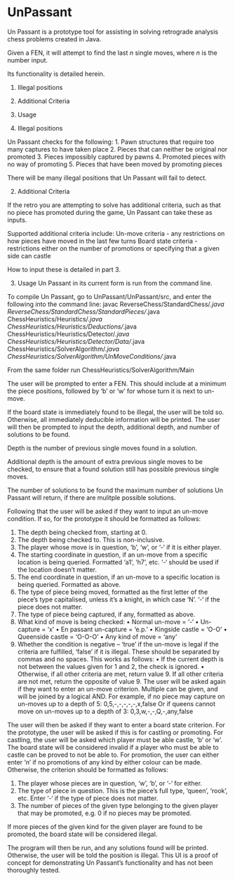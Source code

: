 # UnPassant

Un Passant is a prototype tool for assisting in solving retrograde analysis chess problems created in Java.

Given a FEN, it will attempt to find the last _n_ single moves, where _n_ is the number input.

Its functionality is detailed herein.

1. Illegal positions
2. Additional Criteria
3. Usage



1. Illegal positions

Un Passant checks for the following:
    1. Pawn structures that require too many captures to have taken place
    2. Pieces that can neither be original nor promoted
    3. Pieces impossibly captured by pawns
    4. Promoted pieces with no way of promoting
    5. Pieces that have been moved by promoting pieces

There will be many illegal positions that Un Passant will fail to detect.

2. Additional Criteria

If the retro you are attempting to solve has additional criteria, such as that no piece has promoted during the game, Un Passant can take these as inputs.

Supported additional criteria include:
Un-move criteria - any restrictions on how pieces have moved in the last few turns
Board state criteria - restrictions either on the number of promotions or specifying that a given side can castle

How to input these is detailed in part 3.

3. Usage
Un Passant in its current form is run from the command line.

To compile Un Passant, go to UnPassant/UnPassant/src, and enter the following into the command line:
   javac ReverseChess/StandardChess/*.java ReverseChess/StandardChess/StandardPieces/*.java ChessHeuristics/Heuristics/*.java ChessHeuristics/Heuristics/Deductions/*.java ChessHeuristics/Heuristics/Detector/*.java ChessHeuristics/Heuristics/Detector/Data/*.java ChessHeuristics/SolverAlgorithm/*.java ChessHeuristics/SolverAlgorithm/UnMoveConditions/*.java

From the same folder run ChessHeuristics/SolverAlgorithm/Main

The user will be prompted to enter a FEN. This should include at a minimum the piece positions, followed by ‘b’ or ‘w’ for whose turn it is next to un-move.


If the board state is immediately found to be illegal, the user will be told so. Otherwise, all immediately deducible information will be printed.
The user will then be prompted to input the depth, additional depth, and number of solutions to be found.

Depth is the number of previous single moves found in a solution.

Additional depth is the amount of extra previous single moves to be checked, to ensure that a found solution still has possible previous single moves.

The number of solutions to be found the maximum number of solutions Un Passant will return, if there are mulitple possible solutions.

Following that the user will be asked if they want to input an un-move condition. If so, for the prototype it should be formatted as follows:

1. The depth being checked from, starting at 0.
2. The depth being checked to. This is non-inclusive.
3. The player whose move is in question, ‘b’, ‘w’, or ‘-‘ if it is either player.
4. The starting coordinate in question, if an un-move from a specific location is being queried. Formatted ‘a1’, ‘h7’, etc. ‘-‘ should be used if the location doesn’t matter.
5. The end coordinate in question, if an un-move to a specific location is being queried. Formatted as above.
6. The type of piece being moved, formatted as the first letter of the piece’s type capitalised, unless it’s a knight, in which case ‘N’. ‘-‘ if the piece does not matter.
7. The type of piece being captured, if any, formatted as above.
8. What kind of move is being checked:
   •	Normal un-move = ‘-‘
   •	Un-capture = ‘x’
   •	En passant un-capture = ‘e.p.’
   •	Kingside castle = ‘O-O’
   •	Queenside castle = ‘O-O-O’
   •	Any kind of move = ‘any’
9. Whether the condition is negative – ‘true’ if the un-move is legal if the criteria are fulfilled, ‘false’ if it is illegal.
   These should be separated by commas and no spaces.
   This works as follows:
   •	If the current depth is not between the values given for 1 and 2, the check is ignored.
   •	Otherwise, if all other criteria are met, return value 9. If all other criteria are not met, return the opposite of value 9.
   The user will be asked again if they want to enter an un-move criterion. Multiple can be given, and will be joined by a logical AND.
   For example, if no piece may capture on un-moves up to a depth of 5:
   0,5,-,-,-,-,-,x,false
   Or if queens cannot move on un-moves up to a depth of 3:
   0,3,w,-,-,Q,-,any,false

The user will then be asked if they want to enter a board state criterion. For the prototype, the user will be asked if this is for castling or promoting.
For castling, the user will be asked which player must be able castle, ‘b’ or ‘w’. The board state will be considered invalid if a player who must be able to castle can be proved to not be able to.
For promotion, the user can either enter ‘n’ if no promotions of any kind by either colour can be made. Otherwise, the criterion should be formatted as follows:

1. The player whose pieces are in question, ‘w’, ‘b’, or ‘-‘ for either.
2. The type of piece in question. This is the piece’s full type, ‘queen’, ‘rook’, etc. Enter ‘-‘ if the type of piece does not matter.
3. The number of pieces of the given type belonging to the given player that may be promoted, e.g. 0 if no pieces may be promoted.

If more pieces of the given kind for the given player are found to be promoted, the board state will be considered illegal.

The program will then be run, and any solutions found will be printed. Otherwise, the user will be told the position is illegal. 
This UI is a proof of concept for demonstrating Un Passant’s functionality and has not been thoroughly tested.

